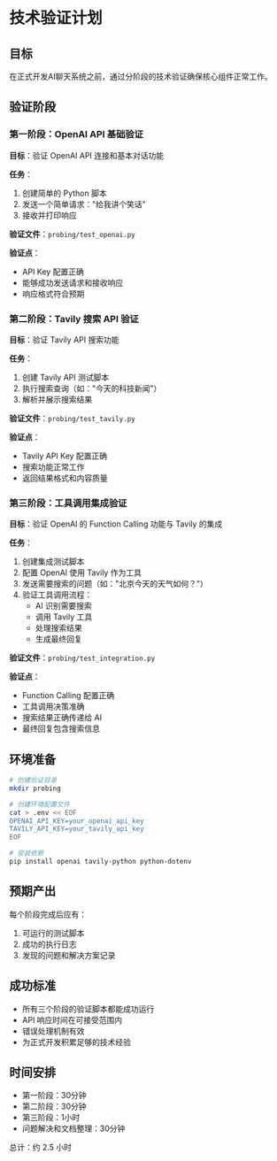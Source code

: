 # 技术验证计划

## 目标
在正式开发AI聊天系统之前，通过分阶段的技术验证确保核心组件正常工作。

## 验证阶段

### 第一阶段：OpenAI API 基础验证
**目标**：验证 OpenAI API 连接和基本对话功能

**任务**：
1. 创建简单的 Python 脚本
2. 发送一个简单请求："给我讲个笑话"
3. 接收并打印响应

**验证文件**：`probing/test_openai.py`

**验证点**：
- API Key 配置正确
- 能够成功发送请求和接收响应
- 响应格式符合预期

### 第二阶段：Tavily 搜索 API 验证
**目标**：验证 Tavily API 搜索功能

**任务**：
1. 创建 Tavily API 测试脚本
2. 执行搜索查询（如："今天的科技新闻"）
3. 解析并展示搜索结果

**验证文件**：`probing/test_tavily.py`

**验证点**：
- Tavily API Key 配置正确
- 搜索功能正常工作
- 返回结果格式和内容质量

### 第三阶段：工具调用集成验证
**目标**：验证 OpenAI 的 Function Calling 功能与 Tavily 的集成

**任务**：
1. 创建集成测试脚本
2. 配置 OpenAI 使用 Tavily 作为工具
3. 发送需要搜索的问题（如："北京今天的天气如何？"）
4. 验证工具调用流程：
   - AI 识别需要搜索
   - 调用 Tavily 工具
   - 处理搜索结果
   - 生成最终回复

**验证文件**：`probing/test_integration.py`

**验证点**：
- Function Calling 配置正确
- 工具调用决策准确
- 搜索结果正确传递给 AI
- 最终回复包含搜索信息

## 环境准备

```bash
# 创建验证目录
mkdir probing

# 创建环境配置文件
cat > .env << EOF
OPENAI_API_KEY=your_openai_api_key
TAVILY_API_KEY=your_tavily_api_key
EOF

# 安装依赖
pip install openai tavily-python python-dotenv
```

## 预期产出

每个阶段完成后应有：
1. 可运行的测试脚本
2. 成功的执行日志
3. 发现的问题和解决方案记录

## 成功标准

- 所有三个阶段的验证脚本都能成功运行
- API 响应时间在可接受范围内
- 错误处理机制有效
- 为正式开发积累足够的技术经验

## 时间安排

- 第一阶段：30分钟
- 第二阶段：30分钟  
- 第三阶段：1小时
- 问题解决和文档整理：30分钟

总计：约 2.5 小时